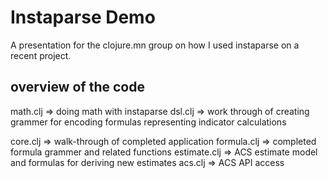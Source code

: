 # Instaparse Demo

A presentation for the clojure.mn group on how I used instaparse on a recent project.

## overview of the code

math.clj     => doing math with instaparse
dsl.clj      => work through of creating grammer for encoding formulas representing indicator calculations

core.clj     => walk-through of completed application
formula.clj  => completed formula grammer and related functions
estimate.clj => ACS estimate model and formulas for deriving new estimates
acs.clj      => ACS API access

